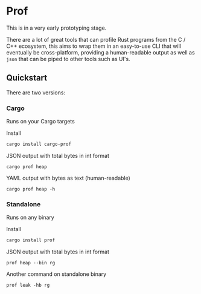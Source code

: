 # Prof
This is in a very early prototyping stage. 

There are a lot of great tools that can profile Rust programs from the C / C++ ecosystem, this aims to wrap them in an easy-to-use CLI that will eventually be cross-platform, providing a human-readable output as well as `json` that can be piped to other tools such as UI's.

## Quickstart

There are two versions:

### Cargo
Runs on your Cargo targets

Install
```bash
cargo install cargo-prof
``` 
JSON output with total bytes in int format
```
cargo prof heap
```
YAML output with bytes as text (human-readable)
```
cargo prof heap -h
```

### Standalone
Runs on any binary

Install
```bash
cargo install prof
```
JSON output with total bytes in int format
```
prof heap --bin rg
```
Another command on standalone binary
```
prof leak -hb rg 
```
